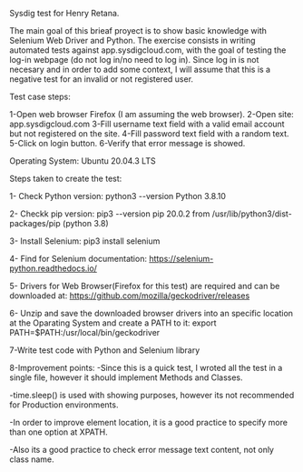 Sysdig test for Henry Retana.

The main goal of this brieaf proyect is to show basic knowledge with Selenium Web Driver and Python. The exercise consists in writing automated tests against app.sysdigcloud.com, with the goal of testing the log-in webpage (do not log in/no need to log in). Since log in is not necesary and in order to add some context, I will assume that this is a negative test for an invalid or not registered user.

Test case steps:

1-Open web browser Firefox (I am assuming the web browser).
2-Open site: app.sysdigcloud.com
3-Fill username text field with a valid email account but not registered on the site.
4-Fill password text field with a random text.
5-Click on login button.
6-Verify that error message is showed.

Operating System: Ubuntu 20.04.3 LTS

Steps taken to create the test:

1- Check Python version: 
python3 --version 
Python 3.8.10

2- Checkk pip version:
pip3 --version
pip 20.0.2 from /usr/lib/python3/dist-packages/pip (python 3.8)

3- Install Selenium:
pip3 install selenium

4- Find for Selenium documentation: https://selenium-python.readthedocs.io/

5- Drivers for Web Browser(Firefox for this test) are required and can be downloaded at: https://github.com/mozilla/geckodriver/releases

6- Unzip and save the downloaded browser drivers into an specific location at the Oparating System and create a PATH to it:
export PATH=$PATH:/usr/local/bin/geckodriver

7-Write test code with Python and Selenium library

8-Improvement points:
  -Since this is a quick test, I wroted all the test in a single file, however it should implement Methods and Classes.
  
  -time.sleep() is used with showing purposes, however its not recommended for Production environments.
  
  -In order to improve element location, it is a good practice to specify more than one option at XPATH.
  
  -Also its a good practice to check error message text content, not only class name.


